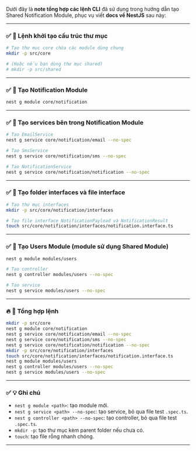 Dưới đây là **note tổng hợp các lệnh CLI** đã sử dụng trong hướng dẫn tạo Shared Notification Module, phục vụ viết **docs về NestJS** sau này:

---

### ✅ **🔧 Lệnh khởi tạo cấu trúc thư mục**

```bash
# Tạo thư mục core chứa các module dùng chung
mkdir -p src/core

# (Hoặc nếu bạn dùng thư mục shared)
# mkdir -p src/shared
```

---

### ✅ **🌟 Tạo Notification Module**

```bash
nest g module core/notification
```

---

### ✅ **🔧 Tạo services bên trong Notification Module**

```bash
# Tạo EmailService
nest g service core/notification/email --no-spec

# Tạo SmsService
nest g service core/notification/sms --no-spec

# Tạo NotificationService
nest g service core/notification/notification --no-spec
```

---

### ✅ **📁 Tạo folder interfaces và file interface**

```bash
# Tạo thư mục interfaces
mkdir -p src/core/notification/interfaces

# Tạo file interface NotificationPayload và NotificationResult
touch src/core/notification/interfaces/notification.interface.ts
```

---

### ✅ **🔧 Tạo Users Module (module sử dụng Shared Module)**

```bash
nest g module modules/users

# Tạo controller
nest g controller modules/users --no-spec

# Tạo service
nest g service modules/users --no-spec
```

---

### 🔥 **📌 Tổng hợp lệnh**

```bash
mkdir -p src/core
nest g module core/notification
nest g service core/notification/email --no-spec
nest g service core/notification/sms --no-spec
nest g service core/notification/notification --no-spec
mkdir -p src/core/notification/interfaces
touch src/core/notification/interfaces/notification.interface.ts
nest g module modules/users
nest g controller modules/users --no-spec
nest g service modules/users --no-spec
```

---

### ✅ **💡 Ghi chú**

* `nest g module <path>`: tạo module mới.
* `nest g service <path> --no-spec`: tạo service, bỏ qua file test `.spec.ts`.
* `nest g controller <path> --no-spec`: tạo controller, bỏ qua file test `.spec.ts`.
* `mkdir -p`: tạo thư mục kèm parent folder nếu chưa có.
* `touch`: tạo file rỗng nhanh chóng.

---
